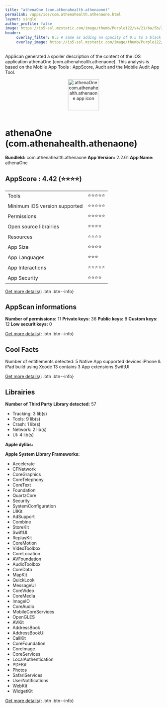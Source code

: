 ```yaml
---
title: "athenaOne (com.athenahealth.athenaone)"
permalink: /apps/ios/com.athenahealth.athenaone.html
layout: single
author_profile: false
image: https://is5-ssl.mzstatic.com/image/thumb/Purple122/v4/21/ba/5b/21ba5b91-8d72-32da-6701-0b54c5132d21/AppIcon-athenaOne-1x_U007emarketing-0-10-0-85-220.png/512x512bb.jpg
header: 
     overlay_filter: 0.5 # same as adding an opacity of 0.5 to a black background
     overlay_image: https://is5-ssl.mzstatic.com/image/thumb/Purple122/v4/21/ba/5b/21ba5b91-8d72-32da-6701-0b54c5132d21/AppIcon-athenaOne-1x_U007emarketing-0-10-0-85-220.png/512x512bb.jpg
---
```

AppScan generated a spoiler description of the content of the iOS application athenaOne (com.athenahealth.athenaone). This analysis is based on the Mobile App Tools : AppScore, Audit and the Mobile Audit App Tool.

  
  
<div style="text-align: center;"><img src="https://is5-ssl.mzstatic.com/image/thumb/Purple122/v4/21/ba/5b/21ba5b91-8d72-32da-6701-0b54c5132d21/AppIcon-athenaOne-1x_U007emarketing-0-10-0-85-220.png/512x512bb.jpg" width="100" height="100" alt="athenaOne com.athenahealth.athenaone app icon"></div></br>
  
# athenaOne (com.athenahealth.athenaone)

**BundleId:** com.athenahealth.athenaone
**App Version:** 2.2.61
**App Name:** athenaOne


## AppScore : 4.42 (⭐️⭐️⭐️⭐️) 

<table>
<tr><td> Tools </td><td> ⭐️⭐️⭐️⭐️⭐️ </td></tr>
<tr><td> Minimum iOS version supported </td><td> ⭐️⭐️⭐️⭐️⭐️ </td></tr>
<tr><td> Permissions </td><td> ⭐️⭐️⭐️⭐️⭐️ </td></tr>
<tr><td> Open source librairies </td><td> ⭐️⭐️⭐️⭐️ </td></tr>
<tr><td> Resources </td><td> ⭐️⭐️⭐️⭐️ </td></tr>
<tr><td> App Size </td><td> ⭐️⭐️⭐️⭐️ </td></tr>
<tr><td> App Languages </td><td> ⭐️⭐️⭐️ </td></tr>
<tr><td> App Interactions </td><td> ⭐️⭐️⭐️⭐️⭐️ </td></tr>
<tr><td> App Security </td><td> ⭐️⭐️⭐️⭐️ </td></tr>
</table>

[Get more details](/pricing.html){: .btn .btn--info}  
  
## AppScan informations 

**Number of permissions:** 11
**Private keys:** 36
**Public keys:** 8
**Custom keys:** 12
**Low securit keys:** 0
  
[Get more details](/pricing.html){: .btn .btn--info}

## Cool Facts

Number of entitlements detected: 5
Native App
supported devices iPhone & iPad
build using Xcode 13
contains 3 App extensions
SwiftUI
  
[Get more details](/pricing.html){: .btn .btn--info}

## Librairies 
**Number of Third Party Library detected:** 57
- Tracking: 3 lib(s)
- Tools: 9 lib(s)
- Crash: 1 lib(s)
- Network: 2 lib(s)
- UI: 4 lib(s)

**Apple dylibs:**


**Apple System Library Frameworks:**
- Accelerate
- CFNetwork
- CoreGraphics
- CoreTelephony
- CoreText
- Foundation
- QuartzCore
- Security
- SystemConfiguration
- UIKit
- AdSupport
- Combine
- StoreKit
- SwiftUI
- ReplayKit
- CoreMotion
- VideoToolbox
- CoreLocation
- AVFoundation
- AudioToolbox
- CoreData
- MapKit
- QuickLook
- MessageUI
- CoreVideo
- CoreMedia
- ImageIO
- CoreAudio
- MobileCoreServices
- OpenGLES
- AVKit
- AddressBook
- AddressBookUI
- CallKit
- CoreFoundation
- CoreImage
- CoreServices
- LocalAuthentication
- PDFKit
- Photos
- SafariServices
- UserNotifications
- WebKit
- WidgetKit


  
[Get more details](/pricing.html){: .btn .btn--info}

